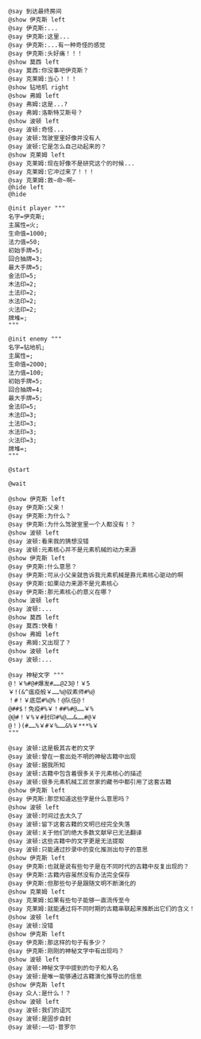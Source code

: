 ﻿```text
@say 到达最终房间
@show 伊克斯 left
@say 伊克斯:...
@say 伊克斯:这里...
@say 伊克斯:...有一种奇怪的感觉
@say 伊克斯:头好痛！！！
@show 莫西 left
@say 莫西:你没事吧伊克斯？
@say 克莱姆:当心！！！
@show 钻地机 right
@show 弗姆 left
@say 弗姆:这是...?
@say 弗姆:洛斯特艾斯号？
@show 波顿 left
@say 波顿:奇怪...
@say 波顿:驾驶室里好像并没有人
@say 波顿:它是怎么自己动起来的？
@show 克莱姆 left
@say 克莱姆:现在好像不是研究这个的时候...
@say 克莱姆:它冲过来了！！！
@say 克莱姆:救~命~啊~
@hide left
@hide

@init player """
名字=伊克斯;
主属性=火;
生命值=1000;
法力值=50;
初始手牌=5;
回合抽牌=3;
最大手牌=5;
金法印=5;
木法印=2;
土法印=2;
水法印=2;
火法印=2;
牌堆=;
"""

@init enemy """
名字=钻地机;
主属性=;
生命值=2000;
法力值=100;
初始手牌=5;
回合抽牌=4;
最大手牌=5;
金法印=5;
木法印=3;
土法印=3;
水法印=3;
火法印=3;
牌堆=;
"""

@start

@wait

@show 伊克斯 left
@say 伊克斯:父亲！
@say 伊克斯:为什么？
@say 伊克斯:为什么驾驶室里一个人都没有！？
@show 波顿 left
@say 波顿:看来我的猜想没错
@say 波顿:元素核心并不是元素机械的动力来源
@show 伊克斯 left
@say 伊克斯:什么意思？
@say 伊克斯:可从小父亲就告诉我元素机械是靠元素核心驱动的啊
@say 伊克斯:如果动力来源不是元素核心
@say 伊克斯:那元素核心的意义在哪？
@show 波顿 left
@say 波顿:...
@show 莫西 left
@say 莫西:快看！
@show 弗姆 left
@say 弗姆:又出现了？
@show 波顿 left
@say 波顿:...

@say 神秘文字 """
@！￥%#@#爆发#……@23@！￥5
￥!(&^瘟疫般￥……%@驭素师#%@
！#！￥底层#%@%！@队伍@！
@##$！免疫#%￥！##%#@……￥%
@@#！￥%￥#封印#%@……&……#@￥
@！)(#……%￥#￥%……&%￥***%￥
"""

@say 波顿:这是极其古老的文字
@say 波顿:曾在一套出处不明的神秘古籍中出现
@say 波顿:据我所知
@say 波顿:古籍中包含着很多关于元素核心的描述
@say 波顿:很多元素机械工匠世家的藏书中都引用了这套古籍
@show 伊克斯 left
@say 伊克斯:那您知道这些字是什么意思吗？
@show 波顿 left
@say 波顿:时间过去太久了
@say 波顿:留下这套古籍的文明已经完全失落
@say 波顿:关于他们的绝大多数文献早已无法翻译
@say 波顿:这些古籍中的文字更是无法提取
@say 波顿:只能通过抄录中的变化推测出句子的意思
@show 伊克斯 left
@say 伊克斯:也就是说有些句子是在不同时代的古籍中反复出现的？
@say 伊克斯:古籍内容虽然没有办法完全保存
@say 伊克斯:但那些句子是跟随文明不断演化的
@show 克莱姆 left
@say 克莱姆:如果有些句子能够一直流传至今
@say 克莱姆:就能通过将不同时期的古籍串联起来推断出它们的含义！
@show 波顿 left
@say 波顿:没错
@show 伊克斯 left
@say 伊克斯:那这样的句子有多少？
@say 伊克斯:刚刚的神秘文字中有出现吗？
@show 波顿 left
@say 波顿:神秘文字中提到的句子和人名
@say 波顿:是唯一能够通过古籍演化推导出的信息
@show 伊克斯 left
@say 众人:是什么！？
@show 波顿 left
@say 波顿:我们的诅咒
@say 波顿:是固步自封
@say 波顿:——切·普罗尔
```